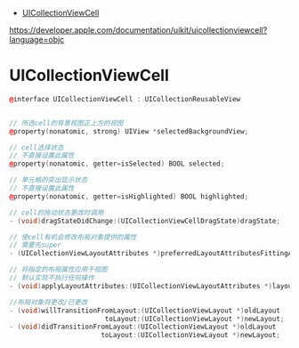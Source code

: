 <!-- TOC -->

- [UICollectionViewCell](#uicollectionviewcell)

<!-- /TOC -->

https://developer.apple.com/documentation/uikit/uicollectionviewcell?language=objc

# UICollectionViewCell

```c++
@interface UICollectionViewCell : UICollectionReusableView
```

```c++

// 所选cell的背景视图正上方的视图
@property(nonatomic, strong) UIView *selectedBackgroundView;

// cell选择状态
// 不直接设置此属性
@property(nonatomic, getter=isSelected) BOOL selected;

// 单元格的突出显示状态
// 不直接设置此属性
@property(nonatomic, getter=isHighlighted) BOOL highlighted;

// cell的拖动状态更改时调用
- (void)dragStateDidChange:(UICollectionViewCellDragState)dragState;

// 使cell有机会修改布局对象提供的属性
// 需要先super
- (UICollectionViewLayoutAttributes *)preferredLayoutAttributesFittingAttributes:(UICollectionViewLayoutAttributes *)layoutAttributes;

// 将指定的布局属性应用于视图
// 默认实现不执行任何操作
- (void)applyLayoutAttributes:(UICollectionViewLayoutAttributes *)layoutAttributes;

//布局对象将更改/已更改
- (void)willTransitionFromLayout:(UICollectionViewLayout *)oldLayout 
                        toLayout:(UICollectionViewLayout *)newLayout;
- (void)didTransitionFromLayout:(UICollectionViewLayout *)oldLayout 
                       toLayout:(UICollectionViewLayout *)newLayout;

```